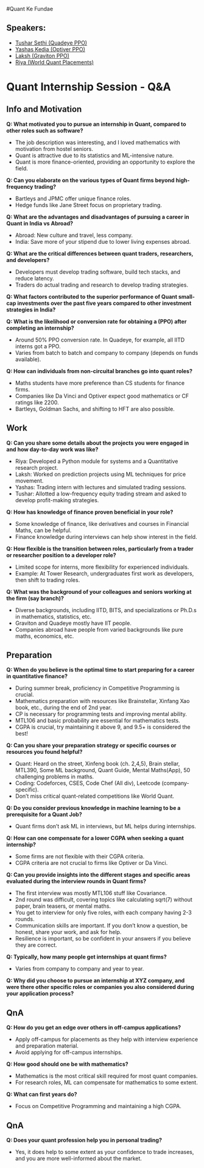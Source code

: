 #Quant Ke Fundae

## Speakers:
- [Tushar Sethi (Quadeye PPO)](https://www.linkedin.com/in/tushar-sethi-10a6b41ba/?originalSubdomain=in)
- [Yashas Kedia (Optiver PPO)](linkedin.com/in/yashas-kedia-4806a5218/?originalsubdomain=in)
- [Laksh (Graviton PPO)](https://www.linkedin.com/in/glak/?originalSubdomain=in)
- [Riya (World Quant Placements)](linkedin.com/in/riya-sawhney-21b8a9214/?originalsubdomain=in)


# Quant Internship Session - Q&A

## Info and Motivation

**Q: What motivated you to pursue an internship in Quant, compared to other roles such as software?**
- The job description was interesting, and I loved mathematics with motivation from hostel seniors.
- Quant is attractive due to its statistics and ML-intensive nature.
- Quant is more finance-oriented, providing an opportunity to explore the field.

**Q: Can you elaborate on the various types of Quant firms beyond high-frequency trading?**
- Bartleys and JPMC offer unique finance roles.
- Hedge funds like Jane Street focus on proprietary trading.

**Q: What are the advantages and disadvantages of pursuing a career in Quant in India vs Abroad?**
- Abroad: New culture and travel, less company.
- India: Save more of your stipend due to lower living expenses abroad.

**Q: What are the critical differences between quant traders, researchers, and developers?**
- Developers must develop trading software, build tech stacks, and reduce latency.
- Traders do actual trading and research to develop trading strategies.

**Q: What factors contributed to the superior performance of Quant small-cap investments over the past five years compared to other investment strategies in India?**

**Q: What is the likelihood or conversion rate for obtaining a (PPO) after completing an internship?**
- Around 50% PPO conversion rate. In Quadeye, for example, all IITD interns got a PPO.
- Varies from batch to batch and company to company (depends on funds available).

**Q: How can individuals from non-circuital branches go into quant roles?**
- Maths students have more preference than CS students for finance firms.
- Companies like Da Vinci and Optiver expect good mathematics or CF ratings like 2200.
- Bartleys, Goldman Sachs, and shifting to HFT are also possible.

## Work

**Q: Can you share some details about the projects you were engaged in and how day-to-day work was like?**
- Riya: Developed a Python module for systems and a Quantitative research project.
- Laksh: Worked on prediction projects using ML techniques for price movement.
- Yashas: Trading intern with lectures and simulated trading sessions.
- Tushar: Allotted a low-frequency equity trading stream and asked to develop profit-making strategies.

**Q: How has knowledge of finance proven beneficial in your role?**
- Some knowledge of finance, like derivatives and courses in Financial Maths, can be helpful.
- Finance knowledge during interviews can help show interest in the field.

**Q: How flexible is the transition between roles, particularly from a trader or researcher position to a developer role?**
- Limited scope for interns, more flexibility for experienced individuals.
- Example: At Tower Research, undergraduates first work as developers, then shift to trading roles.

**Q: What was the background of your colleagues and seniors working at the firm (say branch)?**
- Diverse backgrounds, including IITD, BITS, and specializations or Ph.D.s in mathematics, statistics, etc.
- Graviton and Quadeye mostly have IIT people.
- Companies abroad have people from varied backgrounds like pure maths, economics, etc.

## Preparation

**Q: When do you believe is the optimal time to start preparing for a career in quantitative finance?**
- During summer break, proficiency in Competitive Programming is crucial.
- Mathematics preparation with resources like Brainstellar, Xinfang Xao book, etc., during the end of 2nd year.
- CP is necessary for programming tests and improving mental ability.
- MTL106 and basic probability are essential for mathematics tests.
- CGPA is crucial, try maintaining it above 9, and 9.5+ is considered the best!

**Q: Can you share your preparation strategy or specific courses or resources you found helpful?**
- Quant: Heard on the street, Xinfeng book (ch. 2,4,5), Brain stellar, MTL390, Some ML background, Quant Guide, Mental Maths(App), 50 challenging problems in maths.
- Coding: Codeforces, CSES, Code Chef (All div), Leetcode (company-specific).
- Don’t miss critical quant-related competitions like World Quant.

**Q: Do you consider previous knowledge in machine learning to be a prerequisite for a Quant Job?**
- Quant firms don’t ask ML in interviews, but ML helps during internships.

**Q: How can one compensate for a lower CGPA when seeking a quant internship?**
- Some firms are not flexible with their CGPA criteria.
- CGPA criteria are not crucial to firms like Optiver or Da Vinci.

**Q: Can you provide insights into the different stages and specific areas evaluated during the interview rounds in Quant firms?**
- The first interview was mostly MTL106 stuff like Covariance.
- 2nd round was difficult, covering topics like calculating sqrt(7) without paper, brain teasers, or mental maths.
- You get to interview for only five roles, with each company having 2-3 rounds.
- Communication skills are important. If you don’t know a question, be honest, share your work, and ask for help.
- Resilience is important, so be confident in your answers if you believe they are correct.

**Q: Typically, how many people get internships at quant firms?**
- Varies from company to company and year to year.

**Q: Why did you choose to pursue an internship at XYZ company, and were there other specific roles or companies you also considered during your application process?**

## QnA

**Q: How do you get an edge over others in off-campus applications?**
- Apply off-campus for placements as they help with interview experience and preparation material.
- Avoid applying for off-campus internships.

**Q: How good should one be with mathematics?**
- Mathematics is the most critical skill required for most quant companies.
- For research roles, ML can compensate for mathematics to some extent.

**Q: What can first years do?**
- Focus on Competitive Programming and maintaining a high CGPA.

## QnA

**Q: Does your quant profession help you in personal trading?**
- Yes, it does help to some extent as your confidence to trade increases, and you are more well-informed about the market.
